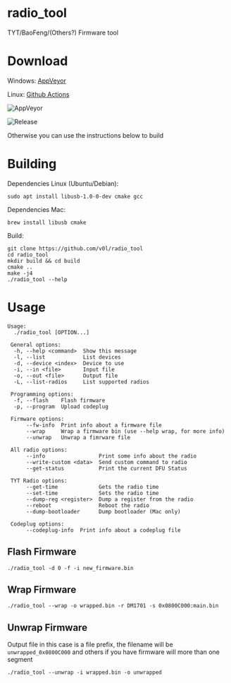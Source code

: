 # radio_tool

TYT/BaoFeng/(Others?) Firmware tool

# Download

Windows: [AppVeyor](https://ci.appveyor.com/project/v0l/radio-tool)

Linux: [Github Actions](https://github.com/v0l/radio_tool/actions)

![AppVeyor](https://ci.appveyor.com/api/projects/status/github/v0l/radio_tool?svg=true)

![Release](https://github.com/v0l/radio_tool/workflows/UbuntuRelease/badge.svg)

Otherwise you can use the instructions below to build

# Building
Dependencies Linux (Ubuntu/Debian):

```
sudo apt install libusb-1.0-0-dev cmake gcc
```

Dependencies Mac:
```
brew install libusb cmake
```

Build:
```
git clone https://github.com/v0l/radio_tool
cd radio_tool
mkdir build && cd build
cmake ..
make -j4
./radio_tool --help
```

# Usage
```
Usage:
  ./radio_tool [OPTION...]

 General options:
  -h, --help <command>  Show this message
  -l, --list            List devices
  -d, --device <index>  Device to use
  -i, --in <file>       Input file
  -o, --out <file>      Output file
  -L, --list-radios     List supported radios

 Programming options:
  -f, --flash    Flash firmware
  -p, --program  Upload codeplug

 Firmware options:
      --fw-info  Print info about a firmware file
      --wrap     Wrap a firmware bin (use --help wrap, for more info)
      --unwrap   Unwrap a fimrware file

 All radio options:
      --info                 Print some info about the radio
      --write-custom <data>  Send custom command to radio
      --get-status           Print the current DFU Status

 TYT Radio options:
      --get-time             Gets the radio time
      --set-time             Sets the radio time
      --dump-reg <register>  Dump a register from the radio
      --reboot               Reboot the radio
      --dump-bootloader      Dump bootloader (Mac only)

 Codeplug options:
      --codeplug-info  Print info about a codeplug file
```

## Flash Firmware
```
./radio_tool -d 0 -f -i new_firmware.bin
```

## Wrap Firmware
```
./radio_tool --wrap -o wrapped.bin -r DM1701 -s 0x0800C000:main.bin
```

## Unwrap Firmware
Output file in this case is a file prefix, the filename will be `unwrapped_0x0800C000` and others if you have
firmware will more than one segment
```
./radio_tool --unwrap -i wrapped.bin -o unwrapped
```